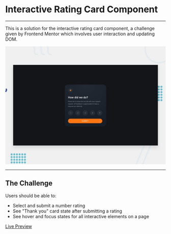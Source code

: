 # Interactive Rating Card Component
---
This is a solution for the interactive rating card component, a challenge given by Frontend Mentor which involves user interaction and updating DOM.

![Project Preview](desktop-preview.jpg)

---
## The Challenge
Users should be able to:
- Select and submit a number rating
- See "Thank you" card state after submitting a rating
- See hover and focus states for all interactive elements on a page

[Live Preview]()